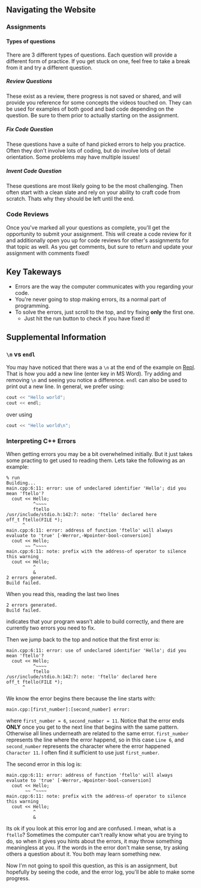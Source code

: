 
## Navigating the Website

### Assignments

#### Types of questions
There are 3 different types of questions. Each question will provide a different form of practice. If you get stuck on one, feel free to take a break from it and try a different question.

##### Review Questions
These exist as a review, there progress is not saved or shared, and will provide you reference for some concepts the videos touched on. They can be used for examples of both good and bad code depending on the question. Be sure to them prior to actually starting on the assignment.

##### Fix Code Question
These questions have a suite of hand picked errors to help you practice. Often they don't involve lots of coding, but do involve lots of detail orientation. Some problems may have multiple issues!

##### Invent Code Question
These questions are most likely going to be the most challenging. Then often start with a clean slate and rely on your ability to craft code from scratch. Thats why they should be left until the end.

### Code Reviews
Once you've marked all your questions as complete, you'll get the opportunity to submit your assignment. This will create a code review for it and additionally open you up for code reviews for other's assignments for that topic as well. As you get comments, but sure to return and update your assignment with comments fixed!

## Key Takeways
* Errors are the way the computer communicates with you regarding your code.
* You're never going to stop making errors, its a normal part of programming.
* To solve the errors, just scroll to the top, and try fixing __only__ the first one.
  * Just hit the run button to check if you have fixed it!

## Supplemental Information

### `\n` vs `endl`
You may have noticed that there was a `\n` at the end of the example on [Repl](https://repl.it/repls).
That is how you add a new line (enter key in MS Word). Try adding and removing `\n` and seeing you notice a difference. `endl` can also be used to print out a new line. In general, we prefer using:
```cpp
cout << "Hello world";
cout << endl;
```
over using
```cpp
cout << "Hello world\n";
```

### Interpreting C++ Errors
When getting errors you may be a bit overwhelmed initially. But it just takes some practing to get used to reading them. Lets take the following as an example:
```
% run
Building...
main.cpp:6:11: error: use of undeclared identifier 'Hello'; did you mean 'ftello'?
  cout << Hello;
          ^~~~~
          ftello
/usr/include/stdio.h:142:7: note: 'ftello' declared here
off_t ftello(FILE *);
      ^
main.cpp:6:11: error: address of function 'ftello' will always evaluate to 'true' [-Werror,-Wpointer-bool-conversion]
  cout << Hello;
       ~~ ^~~~~
main.cpp:6:11: note: prefix with the address-of operator to silence this warning
  cout << Hello;
          ^
          &
2 errors generated.
Build failed.
```

When you read this, reading the last two lines
```
2 errors generated.
Build failed.
```
indicates that your program wasn't able to build correctly, and there are currently two errors you need to fix.

Then we jump back to the top and notice that the first error is:
```
main.cpp:6:11: error: use of undeclared identifier 'Hello'; did you mean 'ftello'?
  cout << Hello;
          ^~~~~
          ftello
/usr/include/stdio.h:142:7: note: 'ftello' declared here
off_t ftello(FILE *);
      ^
```
We know the error begins there because the line starts with:
```
main.cpp:[first_number]:[second_number] error:
```
where `first_number = 6`, `second_number = 11`. Notice that the error ends **ONLY** once you get to the next line that begins with the same pattern. Otherwise all lines underneath are related to the same error. `first_number` represents the line where the error happend, so in this case `Line 6`, and `second_number` represents the character where the error happened `Character 11`. I often find it sufficient to use just `first_number`.

The second error in this log is:
```
main.cpp:6:11: error: address of function 'ftello' will always evaluate to 'true' [-Werror,-Wpointer-bool-conversion]
  cout << Hello;
       ~~ ^~~~~
main.cpp:6:11: note: prefix with the address-of operator to silence this warning
  cout << Hello;
          ^
          &
```

Its ok if you look at this error log and are confused. I mean, what is a `ftello`? Sometimes the computer can't really know what you are trying to do, so when it gives you hints about the errors, it may throw something meaningless at you. If the words in the error don't make sense, try asking others a question about it. You both may learn something new.

Now I'm not going to spoil this question, as this is an assignment, but hopefully by seeing the code, and the error log, you'll be able to make some progress.
